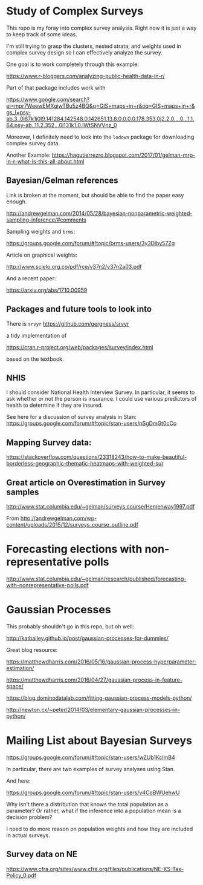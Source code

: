 # Study of Complex Surveys

This repo is my foray into complex survey analysis. Right now it is just a way to keep track of some ideas.

I'm still trying to grasp the clusters, nested strata, and weights used in complex survey design so I can effectively analyze the survey.

One goal is to work completely through this example:

https://www.r-bloggers.com/analyzing-public-health-data-in-r/

Part of that package includes work with

https://www.google.com/search?ei=mpr7WeewEMXgjwTBu5z4BQ&q=GIS+maps+in+r&oq=GIS+maps+in+r&gs_l=psy-ab.3..0i67k1j0l9.141284.142548.0.142651.13.8.0.0.0.0.178.353.0j2.2.0....0...1.1.64.psy-ab..11.2.352...0i131k1.0.IWtSNVVnz_0


Moreover, I definitely need to look into the `lodown` package for downloading complex survey data.

Another Example:
https://hagutierrezro.blogspot.com/2017/01/gelman-mrp-in-r-what-is-this-all-about.html


## Bayesian/Gelman references

Link is broken at the moment, but should be able to find the paper easy enough.

http://andrewgelman.com/2014/05/28/bayesian-nonparametric-weighted-sampling-inference/#comments

Sampling weights and `brms`:

https://groups.google.com/forum/#!topic/brms-users/3y3Dlby57Zg

Article on graphical weights: 

http://www.scielo.org.co/pdf/rce/v37n2/v37n2a03.pdf

And a recent paper:

https://arxiv.org/abs/1710.00959


## Packages and future tools to look into

There is `srvyr`
https://github.com/gergness/srvyr

a tidy implementation of 

https://cran.r-project.org/web/packages/survey/index.html

based on the textbook. 

## NHIS

I should consider National Health Interview Survey. In particular, it seems to ask whether or not the person is insurance. I could use various predictors of health to determine if they are insured. 

See here for a discussion of survey analysis in Stan: https://groups.google.com/forum/#!topic/stan-users/nSgDmGt0cCo

## Mapping Survey data:

https://stackoverflow.com/questions/23318243/how-to-make-beautiful-borderless-geographic-thematic-heatmaps-with-weighted-sur

## Great article on Overestimation in Survey samples

http://www.stat.columbia.edu/~gelman/surveys.course/Hemenway1997.pdf

From http://andrewgelman.com/wp-content/uploads/2015/12/surveys_course_outline.pdf

# Forecasting elections with non-representative polls

http://www.stat.columbia.edu/~gelman/research/published/forecasting-with-nonrepresentative-polls.pdf

# Gaussian Processes

This probably shouldn't go in this repo, but oh well:

http://katbailey.github.io/post/gaussian-processes-for-dummies/

Great blog resource:

https://matthewdharris.com/2016/05/16/gaussian-process-hyperparameter-estimation/

https://matthewdharris.com/2016/04/27/gaussian-process-in-feature-space/

https://blog.dominodatalab.com/fitting-gaussian-process-models-python/

http://newton.cx/~peter/2014/03/elementary-gaussian-processes-in-python/


# Mailing List about Bayesian Surveys

https://groups.google.com/forum/#!topic/stan-users/wZUb1KclmB4

In particular, there are two examples of survey analyses using Stan.

And here:

https://groups.google.com/forum/#!topic/stan-users/v4CoBWUehwU

Why isn't there a distribution that knows the total population as a parameter? Or rather, what if the inference into a population mean is a decision problem?

I need to do more reason on population weights and how they are included in actual surveys.


## Survey data on NE

https://www.cfra.org/sites/www.cfra.org/files/publications/NE-KS-Tax-Policy_0.pdf

